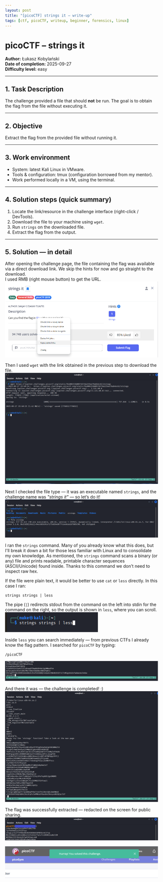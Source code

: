 ```yaml
---
layout: post
title: "[picoCTF] strings it – write-up"
tags: [ctf, picoCTF, writeup, beginner, forensics, linux]
---
```


# picoCTF – strings it  
**Author:** Łukasz Kobylański  
**Date of completion:** 2025-09-27  
**Difficulty level:** easy

---

## 1. Task Description
The challenge provided a file that should **not** be run. The goal is to obtain the flag from the file without executing it.

---

## 2. Objective
Extract the flag from the provided file without running it.

---

## 3. Work environment
- System: latest Kali Linux in VMware.  
- Tools & configuration: tmux (configuration borrowed from my mentor).  
- Work performed locally in a VM, using the terminal.

---

## 4. Solution steps (quick summary)
1. Locate the link/resource in the challenge interface (right-click / DevTools).  
2. Download the file to your machine using `wget`.  
3. Run `strings` on the downloaded file.  
4. Extract the flag from the output.

---

## 5. Solution — in detail
After opening the challenge page, the file containing the flag was available via a direct download link. We skip the hints for now and go straight to the download.  
I used RMB (right mouse button) to get the URL.  
![Screenshot – hint / link](/assets/img/ctf-2025-strings-it/get-url.png)  

Then I used `wget` with the link obtained in the previous step to download the file.  
![Screenshot – hint / link](/assets/img/ctf-2025-strings-it/download-file.png)  

Next I checked the file type — it was an executable named `strings`, and the challenge name was *"strings it"* — so let’s do it!  
![Screenshot – hint / link](/assets/img/ctf-2025-strings-it/file-strings.png)  

I ran the `strings` command. Many of you already know what this does, but I'll break it down a bit for those less familiar with Linux and to consolidate my own knowledge. As mentioned, the `strings` command scans a binary (or any) file and prints readable, printable character sequences (ASCII/Unicode) found inside. Thanks to this command we don't need to inspect raw hex.

If the file were plain text, it would be better to use `cat` or `less` directly. In this case I ran:

    strings strings | less

The pipe (`|`) redirects stdout from the command on the left into stdin for the command on the right, so the output is shown in `less`, where you can scroll.  
![Screenshot – hint / link](/assets/img/ctf-2025-strings-it/ls-strings-less.png)  

Inside `less` you can search immediately — from previous CTFs I already know the flag pattern. I searched for `picoCTF` by typing:

    /picoCTF
![Screenshot – hint / link](/assets/img/ctf-2025-strings-it/search-the-text.png)

And there it was — the challenge is completed! :)  
![Screenshot – hint / link](/assets/img/ctf-2025-strings-it/less_dislpayed.png)  

The flag was successfully extracted — redacted on the screen for public sharing.  
![Screenshot – hint / link](/assets/img/ctf-2025-strings-it/theFlag.png)  

![Screenshot – hint / link](/assets/img/ctf-2025-strings-it/win.png)  
